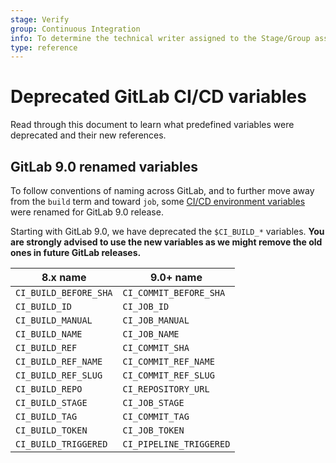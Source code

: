 ```yaml
---
stage: Verify
group: Continuous Integration
info: To determine the technical writer assigned to the Stage/Group associated with this page, see https://about.gitlab.com/handbook/engineering/ux/technical-writing/#designated-technical-writers
type: reference
---
```


# Deprecated GitLab CI/CD variables

Read through this document to learn what predefined variables
were deprecated and their new references.

## GitLab 9.0 renamed variables

To follow conventions of naming across GitLab, and to further move away from the
`build` term and toward `job`, some [CI/CD environment variables](README.md#predefined-environment-variables) were renamed for GitLab 9.0
release.

Starting with GitLab 9.0, we have deprecated the `$CI_BUILD_*` variables. **You are
strongly advised to use the new variables as we might remove the old ones in
future GitLab releases.**

| 8.x name              | 9.0+ name               |
| --------------------- |------------------------ |
| `CI_BUILD_BEFORE_SHA` | `CI_COMMIT_BEFORE_SHA`  |
| `CI_BUILD_ID`         | `CI_JOB_ID`             |
| `CI_BUILD_MANUAL`     | `CI_JOB_MANUAL`         |
| `CI_BUILD_NAME`       | `CI_JOB_NAME`           |
| `CI_BUILD_REF`        | `CI_COMMIT_SHA`         |
| `CI_BUILD_REF_NAME`   | `CI_COMMIT_REF_NAME`    |
| `CI_BUILD_REF_SLUG`   | `CI_COMMIT_REF_SLUG`    |
| `CI_BUILD_REPO`       | `CI_REPOSITORY_URL`     |
| `CI_BUILD_STAGE`      | `CI_JOB_STAGE`          |
| `CI_BUILD_TAG`        | `CI_COMMIT_TAG`         |
| `CI_BUILD_TOKEN`      | `CI_JOB_TOKEN`          |
| `CI_BUILD_TRIGGERED`  | `CI_PIPELINE_TRIGGERED` |
